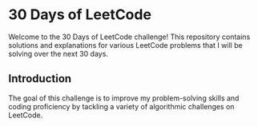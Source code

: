# 30 Days of LeetCode

Welcome to the 30 Days of LeetCode challenge! This repository contains solutions and explanations for various LeetCode problems that I will be solving over the next 30 days.

## Introduction

The goal of this challenge is to improve my problem-solving skills and coding proficiency by tackling a variety of algorithmic challenges on LeetCode.